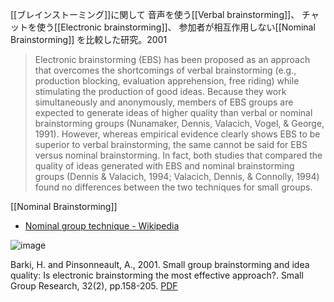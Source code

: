 
[[ブレインストーミング]]に関して
音声を使う[[Verbal brainstorming]]、
チャットを使う[[Electronic brainstorming]]、
参加者が相互作用しない[[Nominal Brainstorming]]
を比較した研究。2001

> Electronic brainstorming (EBS) has been proposed as an approach that overcomes the shortcomings of verbal brainstorming (e.g., production blocking, evaluation apprehension, free riding) while stimulating the production of good ideas. Because they work simultaneously and anonymously, members of EBS groups are expected to generate ideas of higher quality than verbal or nominal brainstorming groups (Nunamaker, Dennis, Valacich, Vogel, & George, 1991).
>  However, whereas empirical evidence clearly shows EBS to be superior to verbal brainstorming, the same cannot be said for EBS versus nominal brainstorming. In fact, both studies that compared the quality of ideas generated with EBS and nominal brainstorming groups (Dennis & Valacich, 1994; Valacich, Dennis, & Connolly, 1994) found no differences between the two techniques for small groups.

[[Nominal Brainstorming]]
- [Nominal group technique - Wikipedia](https://en.wikipedia.org/wiki/Nominal_group_technique)

![image](https://gyazo.com/8b1400d0c70347f76e75af75352e44d2/thumb/1000)

Barki, H. and Pinsonneault, A., 2001. Small group brainstorming and idea quality: Is electronic brainstorming the most effective approach?. Small Group Research, 32(2), pp.158-205. [PDF](https://citeseerx.ist.psu.edu/viewdoc/download?doi=10.1.1.827.2345&rep=rep1&type=pdf)